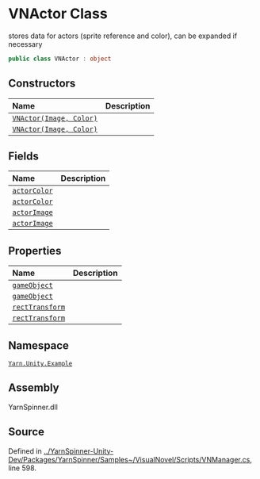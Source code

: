 <!-- This file was generated by a tool. Do not edit this file by hand. -->

# VNActor Class

stores data for actors (sprite reference and color), can be
expanded if necessary


```csharp
public class VNActor : object
```



## Constructors
|Name|Description|
|:---|:---|
|[`VNActor(Image, Color)`](/api/csharp/yarn.unity.example/vnactor._ctor-image,color-.md)||
|[`VNActor(Image, Color)`](/api/csharp/yarn.unity.example/vnactor._ctor-image,color-.md)||
## Fields
|Name|Description|
|:---|:---|
|[`actorColor`](/api/csharp/yarn.unity.example/vnactor.actorcolor.md)||
|[`actorColor`](/api/csharp/yarn.unity.example/vnactor.actorcolor.md)||
|[`actorImage`](/api/csharp/yarn.unity.example/vnactor.actorimage.md)||
|[`actorImage`](/api/csharp/yarn.unity.example/vnactor.actorimage.md)||
## Properties
|Name|Description|
|:---|:---|
|[`gameObject`](/api/csharp/yarn.unity.example/vnactor.gameobject.md)||
|[`gameObject`](/api/csharp/yarn.unity.example/vnactor.gameobject.md)||
|[`rectTransform`](/api/csharp/yarn.unity.example/vnactor.recttransform.md)||
|[`rectTransform`](/api/csharp/yarn.unity.example/vnactor.recttransform.md)||
## Namespace
[`Yarn.Unity.Example`](/api/csharp/yarn.unity.example/README.md)

## Assembly
YarnSpinner.dll

## Source
Defined in [../YarnSpinner-Unity-Dev/Packages/YarnSpinner/Samples~/VisualNovel/Scripts/VNManager.cs](https://github.com/YarnSpinnerTool/YarnSpinner-Unity//blob/develop/Samples~/VisualNovel/Scripts/VNManager.cs#L598), line 598.
